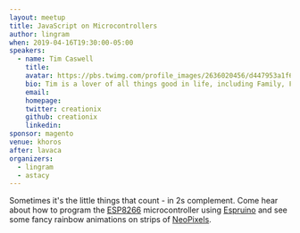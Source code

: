 ```yaml
---
layout: meetup
title: JavaScript on Microcontrollers
author: lingram
when: 2019-04-16T19:30:00-05:00
speakers:
  - name: Tim Caswell
    title:
    avatar: https://pbs.twimg.com/profile_images/2636020456/d447953a1f656bc20420859e667da59f_400x400.jpeg
    bio: Tim is a lover of all things good in life, including Family, Friends, Food, and Functional Programs. He is a Principal Architect at Magic Leap.
    email:
    homepage:
    twitter: creationix
    github: creationix
    linkedin:
sponsor: magento
venue: khoros
after: lavaca
organizers:
  - lingram
  - astacy
---
```


Sometimes it's the little things that count - in 2s complement. Come hear about how to program the [ESP8266](https://en.wikipedia.org/wiki/ESP8266) microcontroller using [Espruino](https://www.espruino.com/) and see some fancy rainbow animations on strips of [NeoPixels](https://www.adafruit.com/category/168).
